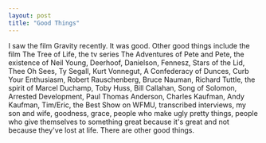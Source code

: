 ```yaml
---
layout: post
title: "Good Things"
---
```


I saw the film Gravity recently. It was good. Other good things include the film The Tree of Life, the tv series The Adventures of Pete and Pete, the existence of Neil Young, Deerhoof, Danielson, Fennesz, Stars of the Lid, Thee Oh Sees, Ty Segall, Kurt Vonnegut, A Confederacy of Dunces, Curb Your Enthusiasm, Robert Rauschenberg, Bruce Nauman, Richard Tuttle, the spirit of Marcel Duchamp, Toby Huss, Bill Callahan, Song of Solomon, Arrested Development, Paul Thomas Anderson, Charles Kaufman, Andy Kaufman, Tim/Eric, the Best Show on WFMU, transcribed interviews, my son and wife, goodness, grace, people who make ugly pretty things, people who give themselves to something great because it's great and not because they've lost at life. There are other good things. 
